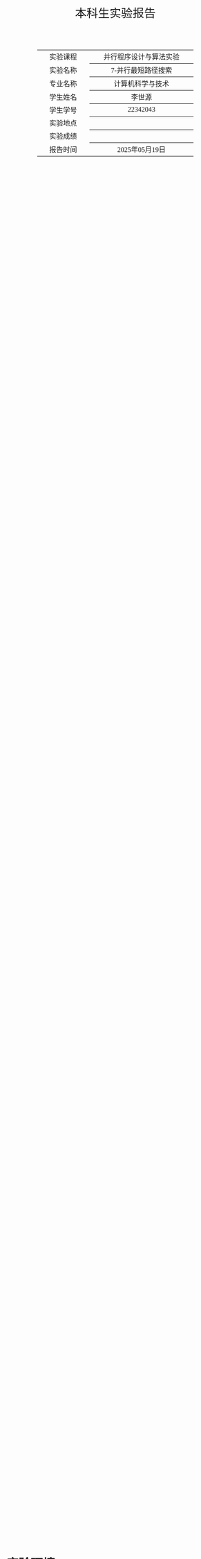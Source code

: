 <div class="cover" style="page-break-after:always;font-family:方正公文仿宋;width:100%;height:100%;border:none;margin: 0 auto;text-align:center;">
    <div style="width:50%;margin: 0 auto;height:0;padding-bottom:10%;">
        </br>
        <img src="../sysu-name.png" alt="校名" style="width:100%;"/>
    </div>
    </br></br>
    <div style="width:40%;margin: 0 auto;height:0;padding-bottom:40%;">
        <img src="../sysu.png" alt="校徽" style="width:100%;"/>
    </div>
		</br></br></br>
    <span style="font-family:华文黑体Bold;text-align:center;font-size:20pt;margin: 10pt auto;line-height:30pt;">本科生实验报告</span>
    </br>
    </br>
    <table style="border:none;text-align:center;width:72%;font-family:仿宋;font-size:14px; margin: 0 auto;">
    <tbody style="font-family:方正公文仿宋;font-size:12pt;">
        <tr style="font-weight:normal;"> 
            <td style="width:20%;text-align:center;">实验课程</td>
            <td style="width:40%;font-weight:normal;border-bottom: 1px solid;text-align:center;font-family:华文仿宋">并行程序设计与算法实验</td>
      </tr>
        <tr style="font-weight:normal;"> 
            <td style="width:20%;text-align:center;">实验名称</td>
            <td style="width:40%;font-weight:normal;border-bottom: 1px solid;text-align:center;font-family:华文仿宋">7-并行最短路径搜索</td>
      </tr>
        <tr style="font-weight:normal;"> 
            <td style="width:20%;text-align:center;">专业名称</td>
            <td style="width:40%;font-weight:normal;border-bottom: 1px solid;text-align:center;font-family:华文仿宋">计算机科学与技术</td>
      </tr>
        <tr style="font-weight:normal;"> 
            <td style="width:20%;text-align:center;">学生姓名</td>
            <td style="width:40%;font-weight:normal;border-bottom: 1px solid;text-align:center;font-family:华文仿宋">李世源</td>
      </tr>
        <tr style="font-weight:normal;"> 
            <td style="width:20%;text-align:center;">学生学号</td>
            <td style="width:40%;font-weight:normal;border-bottom: 1px solid;text-align:center;font-family:华文仿宋">22342043</td>
      </tr>
        <tr style="font-weight:normal;"> 
            <td style="width:20%;text-align:center;">实验地点</td>
            <td style="width:40%;font-weight:normal;border-bottom: 1px solid;text-align:center;font-family:华文仿宋"></td>
      </tr>
        <tr style="font-weight:normal;"> 
            <td style="width:20%;text-align:center;">实验成绩</td>
            <td style="width:40%;font-weight:normal;border-bottom: 1px solid;text-align:center;font-family:华文仿宋"></td>
      </tr>
      <tr style="font-weight:normal;"> 
            <td style="width:20%;text-align:center;">报告时间</td>
            <td style="width:40%;font-weight:normal;border-bottom: 1px solid;text-align:center;font-family:华文仿宋">2025年05月19日</td>
      </tr>
    </tbody>              
    </table>
</div>


<!-- 注释语句：导出PDF时会在这里分页，使用 Typora Newsprint 主题放大 125% -->



# 实验环境

我的测试平台处理器是 Intel Xeon E7 处理器，单槽 20 核，Intel 给出的性能信息如下：

| Processor Group                                              | GFLOPS | APP     |
| ------------------------------------------------------------ | ------ | ------- |
| Intel® Xeon® Processor E7-4830 v3 (30M Cache, 2.10 GHz) E7-4830V3 | 403.2  | 0.12096 |

# 代码介绍

`Makefile` 中定义了开发、构建、测试，使用如下：

```shell
# 生成 LSP 配置文件，本实验 Pthreads 不需要链接所以这个不太需要
make dev

# 构建带符号表的程序用于 debug
make debug

# 构建程序
make release

# 运行全部性能测试
make test

# 单独运行程序
gen.py 114  # 生成测试输入文件
./build-release/task1 16 ./data/updated_flower.csv < data/input.txt

# 清空已构建内容
make clean
```

使用 jupyter notebook 脚本 `draw.ipynb` 根据 `make task2` 输出的结果 (`build/result.md`) 画图，直观展示测试结果随相关参数的变化情况。实验报告中 task2 的曲线图由该脚本生成。

# 实验要求

使用 OpenMP/Pthreads/MPI 中的一种实现无向图上的多源最短路径搜索，并通过实验分析在不同进程数量、数据下该实现的性能。

**输入**：
  1. 邻接表文件，我的代码中位于 `data` 目录下，其中每行包含两个整型（分别为两个邻接顶点的ID）及一个浮点型数据（顶点间的距离）。注意在本次实验中忽略边的方向，都视为无向图处理；邻接表中没有的边，其距离视为无穷大。
  2. 测试文件，共 n 行，每行包含两个整型（分别为两个邻接顶点的ID）。

**问题描述**：计算所有顶点对之间的最短路径距离。

**输出**：多源最短路径计算所消耗的时间 t；及 n 个浮点数，每个浮点数为测试数据对应行的顶点对之间的最短距离。

**要求**：使用 OpenMP/Pthreads/MPI 中的一种实现并行多源最短路径搜索，设置不同线程数量（1-16）通过实验分析程序的并行性能。讨论不同数据（节点数量，平均度数等）及并行方式对性能可能存在的影响。

## 代码实现

使用 OpenMP 实现 Floyd-Warshall 算法，只需对算法的 for 循环外增加 OpenMP 指令即可，关键代码如下：

```cpp
#pragma omp parallel for schedule(static)
for (int k = 0; k < n_vertex; ++k) {
  for (int i = 0; i < n_vertex; ++i) {
    for (int j = 0; j < n_vertex; ++j) {
      if (dist[i][k] + dist[k][j] < dist[i][j]) {
        dist[i][j] = dist[i][k] + dist[k][j];
      }
    }
  }
}
```

此外，还是实现了要求的对 n 个点对输出它们的最短距离的功能。计算时间只需对上面这个代码的执行前后记录时间，然后输出第一行即为并行 Floyd-Warshall 算法的计算时间。此后读取并输出 n 行：

```cpp
vector<pair<int, int>> queries;
int u, v;
while (cin >> u >> v) {
  queries.emplace_back(u, v);
}

for (auto& q : queries) {
  int a = q.first, b = q.second;
  if (a >= 0 && a < n_vertex && b >= 0 && b < n_vertex && dist[a][b] < INF/2) {
    cout << dist[a][b] << endl;
  } else {
    cout << "inf" << endl;
  }
}
```

为了随机生成测试文件，也就是 n 行点对，我使用如下 `gen.py` 脚本生成：

```python
import random
import sys

# mouse
# MIN_ID = 0
# MAX_ID = 524

# flower
MIN_ID = 1
MAX_ID = 930

OUTPUT_FILE = 'data/input.txt'

n = int(sys.argv[1])

with open(OUTPUT_FILE, 'w') as f:
  for _ in range(n):
    a, b = random.sample(range(MIN_ID, MAX_ID + 1), 2)
    f.write(f"{a} {b}\n")
```

其中 `updated_flower.csv` 数据中顶点编号为 1 到 930，`updated_mouse.csv` 数据中顶点编号为 0 到 524，据此生成随机 n 行点对到 `data/input.txt` 中。

# 测试分析

运行时间随着顶点数量变化（左）、随着线程数量变化（右）的情况如下图所示：

<div style="text-align: center;">
  <img src="images/time-points.png" alt="time-points" style="zoom:30%;" />
  <img src="images/time-num_threads.png" alt="time-num_threads" style="zoom:30%;" />
</div>

其中 930 代表的是 `updated_flowers.csv` 中总共有 930，525 代表的是 `updated_mouse.csv` 中总共有 525 个点。可以看到并行化带来的性能提升是显著的，随着线程数量增加，时间开销明显下降。16 线程所消耗的时间为单线程的 0.1 倍左右，符合 16 线程的理论并行比。

但是也看到，对于 2 个给出的数据，16 线程相比 8 线程基本没有多少并行优化提升。甚至定点数量更多时，16 线程相比 8 线程所能带来的性能提升更加有限。这可能是因为 Floyd-Warshall 算法是典型的内存密集型算法，随着线程数增加，所有线程频繁访问和更新同一块大规模的邻接矩阵。当线程数较多时，内存带宽成为主要瓶颈，CPU 核心无法获得足够的数据，导致计算资源无法充分利用，性能提升趋于饱和。

此外，Floyd-Warshall 算法代码中可以发现，在循环中同一个 `dist[i][j]` 可能会被不同线程争夺，导致线程不得不等待：

```cpp
#pragma omp parallel for schedule(static)
for (int k = 0; k < n_vertex; ++k) {  // 按照 k 划分给不同线程
  for (int i = 0; i < n_vertex; ++i) {
    for (int j = 0; j < n_vertex; ++j) {
      if (dist[i][k] + dist[k][j] < dist[i][j]) {
        dist[i][j] = dist[i][k] + dist[k][j];  // dist[i][j] 与 k 无关
      }
    }
  }
}
```

所以这里的数据竞争有可能导致了计算性能不如预期，在线程数量更多的时候，可能数据竞争的现象更加明显，导致性能下降。
